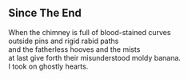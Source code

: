 Since The End
-------------
When the chimney is full of blood-stained curves  
outside pins and rigid rabid paths  
and the fatherless hooves and the mists  
at last give forth their misunderstood moldy banana.  
I took on ghostly hearts.  
